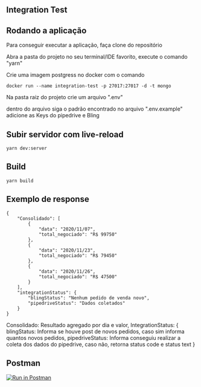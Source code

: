 ## Integration Test

<h2>Rodando a aplicação</h2>
<p>Para conseguir executar a aplicação, faça clone do repositório</p>
<p>Abra a pasta do projeto no seu terminal/IDE favorito, execute o comando "yarn"</p>
<p>Crie uma imagem postgress no docker com o comando</p>

```
docker run --name integration-test -p 27017:27017 -d -t mongo
```
<p>Na pasta raiz do projeto crie um arquivo ".env"</p>
<p>dentro do arquivo siga o padrão encontrado no arquivo ".env.example" adicione as Keys do pipedrive e Bling</p>

<h2>Subir servidor com live-reload</h2>

```
yarn dev:server
```

<h2>Build</h2>

```
yarn build
```

<h2>Exemplo de response</h2>

```
{
    "Consolidado": [
        {
            "data": "2020/11/07",
            "total_negociado": "R$ 99750"
        },
        {
            "data": "2020/11/23",
            "total_negociado": "R$ 79450"
        },
        {
            "data": "2020/11/26",
            "total_negociado": "R$ 47500"
        }
    ],
    "integrationStatus": {
        "blingStatus": "Nenhum pedido de venda novo",
        "pipedriveStatus": "Dados coletados"
    }
}
```
<p>
Consolidado: Resultado agregado por dia e valor,
IntegrationStatus: {
  blingStatus: Informa se houve post de novos pedidos, caso sim informa quantos novos pedidos,
  pipedriveStatus: Informa conseguiu realizar a coleta dos dados do pipedrive, caso não, retorna status code e status text
}
</p>

<h2>Postman</h2>


[![Run in Postman](https://run.pstmn.io/button.svg)](https://app.getpostman.com/run-collection/6f7d2e96be5b56dcb845)

